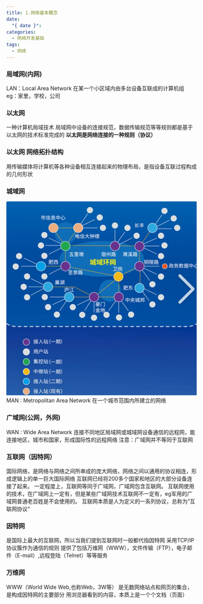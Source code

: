 ```yaml
---
title: 1.网络基本概念
date:
  "{ date }": 
categories:
  - 网络开发基础
tags:
  - 网络
---
```


### 局域网(内网)
LAN：Local Area Network
在某一个小区域内由多台设备互联成的计算机组
eg：家里，学校，公司
### 以太网
一种计算机局域技术
局域网中设备的连接规范，数据传输规范等等规则都是基于以太网的技术标准完成的
**以太网是网络连接的一种规则（协议）**
### 以太网 网络拓扑结构
用传输媒体将计算机等各种设备相互连接起来的物理布局，是指设备互联过程构成的几何形状
### 城域网
 ![](../../img/beishang20250216171210198.png)
MAN : Metropolitan Area Network
在一个城市范围内所建立的网络
### 广域网(公网，外网)
WAN : Wide Area Network
连接不同地区局域网或城域网设备通信的远程网，能连接地区，城市和国家，形成国际性的远程网络
注意：广域网并不等同于互联网
### 互联网（因特网）
国际网络，是网络与网络之间所串成的庞大网络，网络之间以通用的协议相连，形成逻辑上的单一巨大国际网络
互联网已经将200多个国家和地区的大部分设备连接了起来。
一定程度上，互联网等同于广域网，广域网包含互联网。
互联网使用的技术，在广域网上一定有，但是某些广域网技术互联网不一定有，eg军用的广域网普通老百姓是不会使用的。
互联网本质是人为定义的一系列协议，总称为”互联网协议“
### 因特网
是国际上最大的互联网，所以当我们提到互联网时一般都代指因特网
采用TCP/IP协议簇作为通信的规则
提供了包括万维网（WWW），文件传输（FTP），电子邮件（E-mail）,远程登陆（Telnet）等等服务
### 万维网
WWW（World Wide Web,也称Web，3W等）
是无数网络站点和网页的集合，是构成因特网的主要部分
用浏览器看到的内容，本质上是一个个文档（页面）




